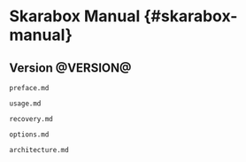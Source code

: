 <!-- Read these docs at https://installer.skarabox.com -->
# Skarabox Manual {#skarabox-manual}

## Version @VERSION@


```{=include=} preface
preface.md
```

```{=include=} chapters html:into-file=//usage.html
usage.md
```

```{=include=} chapters html:into-file=//recovery.html
recovery.md
```

```{=include=} appendix html:into-file=//options.html
options.md
```

```{=include=} appendix html:into-file=//architecture.html
architecture.md
```
